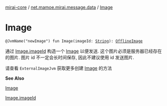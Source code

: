 [mirai-core](../index.md) / [net.mamoe.mirai.message.data](index.md) / [Image](./-image.md)

# Image

`@JvmName("newImage") fun Image(imageId: `[`String`](https://kotlinlang.org/api/latest/jvm/stdlib/kotlin/-string/index.html)`): `[`OfflineImage`](-offline-image/index.md)

通过 [Image.imageId](-image/image-id.md) 构造一个 [Image](-image/index.md) 以便发送.
这个图片必须是服务器已经存在的图片.
图片 id 不一定会长时间保存, 因此不建议使用 id 发送图片.

请查看 `ExternalImageJvm` 获取更多创建 [Image](-image/index.md) 的方法

**See Also**

[Image](-image/index.md)

[Image.imageId](-image/image-id.md)

